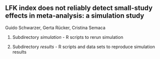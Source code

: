 ## LFK index does not reliably detect small-study effects in meta-analysis: a simulation study

Guido Schwarzer, Gerta Rücker, Cristina Semaca

1. Subdirectory *simulation* - R scripts to rerun simulation

2. Subdirectory *results* - R scripts and data sets to reproduce simulation results
